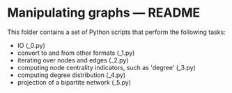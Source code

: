 # Manipulating graphs ― README

This folder contains a set of Python scripts that perform the following tasks:

-   IO (_0.py)
-   convert to and from  other formats (_1.py)
-   iterating over nodes and edges (_2.py)
-   computing node centrality indicators, such as 'degree' (_3.py)
-   computing degree distribution (_4.py)
-   projection of a bipartite network (_5.py)
